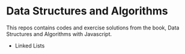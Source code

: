 # Data Structures and Algorithms

This repos contains codes and exercise solutions from the book, Data Structures and Algorithms with Javascript.

- Linked Lists
